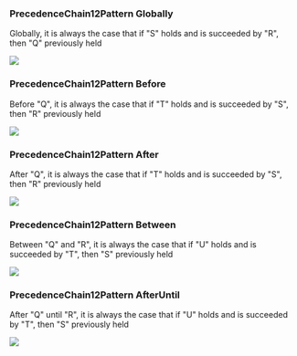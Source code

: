 ### PrecedenceChain12Pattern Globally

Globally, it is always the case that if "S" holds and is succeeded by "R", then "Q" previously held

![](/img/patterns/PrecedenceChain12Pattern_Globally.svg)
### PrecedenceChain12Pattern Before

Before "Q", it is always the case that if "T" holds and is succeeded by "S", then "R" previously held

![](/img/patterns/PrecedenceChain12Pattern_Before.svg)
### PrecedenceChain12Pattern After

After "Q", it is always the case that if "T" holds and is succeeded by "S", then "R" previously held

![](/img/patterns/PrecedenceChain12Pattern_After.svg)
### PrecedenceChain12Pattern Between

Between "Q" and "R", it is always the case that if "U" holds and is succeeded by "T", then "S" previously held

![](/img/patterns/PrecedenceChain12Pattern_Between.svg)
### PrecedenceChain12Pattern AfterUntil

After "Q" until "R", it is always the case that if "U" holds and is succeeded by "T", then "S" previously held

![](/img/patterns/PrecedenceChain12Pattern_AfterUntil.svg)
